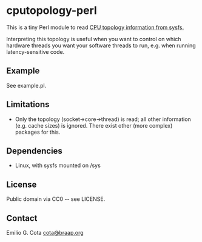 cputopology-perl
================
This is a tiny Perl module to read [CPU topology information from sysfs.](https://www.kernel.org/doc/Documentation/cputopology.txt)

Interpreting this topology is useful when you want to control on which
hardware threads you want your software threads to run, e.g. when running
latency-sensitive code.

Example
-------
See example.pl.

Limitations
-----------
* Only the topology (socket->core->thread) is read; all other information
  (e.g. cache sizes) is ignored. There exist other (more complex) packages
  for this.

Dependencies
------------
* Linux, with sysfs mounted on /sys

License
-------
Public domain via CC0 -- see LICENSE.

Contact
-------
  Emilio G. Cota <cota@braap.org>
